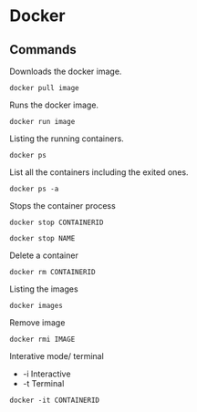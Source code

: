 # Docker

## Commands
Downloads the docker image.
 ```
 docker pull image
 ```
Runs the docker image.
```
docker run image
```
Listing the running containers.
```
docker ps
```
List all the containers including the exited ones.
```
docker ps -a
```
Stops the container process
```
docker stop CONTAINERID
```
```
docker stop NAME
```
Delete a container
```
docker rm CONTAINERID
```
Listing the images
```
docker images
```
Remove image
```
docker rmi IMAGE
```
Interative mode/ terminal
 - -i  Interactive
 -  -t Terminal
 ```
 docker -it CONTAINERID
 ```
